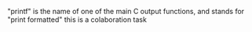 "printf" is the name of one of the main C output functions, and stands for "print formatted"
this is a colaboration task
